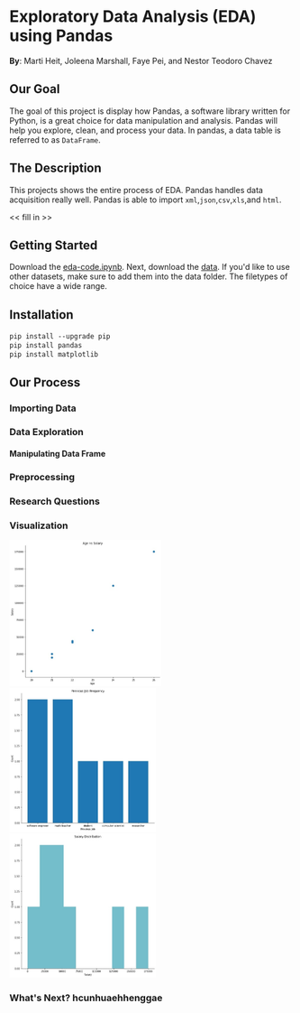 # Exploratory Data Analysis (EDA) using Pandas

**By**: Marti Heit, Joleena Marshall, Faye Pei, and Nestor Teodoro Chavez

## Our Goal 
The goal of this project is display how Pandas, a software library written for Python, is a great choice for data manipulation and analysis. Pandas will help you explore, clean, and process your data. In pandas, a data table is referred to as `DataFrame`. 

## The Description
This projects shows the entire process of EDA. Pandas handles data acquisition really well. Pandas is able to import   `xml`,`json`,`csv`,`xls`,and `html`. 

<< fill in >>

## Getting Started 

Download the [eda-code.ipynb](https://github.com/neteodorochavez/msds610-eda-pandas/blob/main/EDA_code_demo.ipynb). Next, download the [data](https://github.com/neteodorochavez/msds610-eda-pandas/tree/main/data). If you'd like to use other datasets, make sure to add them into the data folder. The filetypes of choice have a wide range.

## Installation

```
pip install --upgrade pip
pip install pandas
pip install matplotlib
```

## Our Process

### Importing Data 

### Data Exploration
#### Manipulating Data Frame

### Preprocessing 

### Research Questions

### Visualization

<p float="left">
  <img src="figures/avg_account.jpg" width="270" />
  <img src="figures/job_freq.jpg" width="260" /> 
  <img src="figures/salary_hist.jpg" width="260" />
</p>


### What's Next? hcunhuaehhenggae
